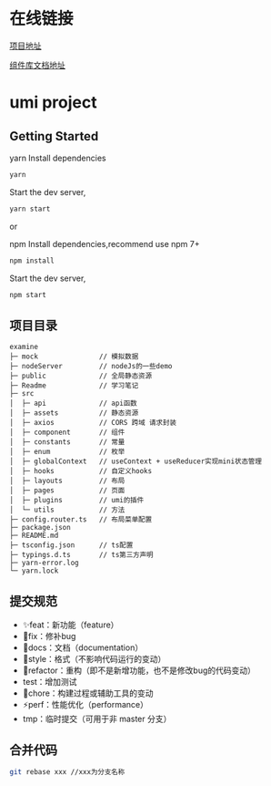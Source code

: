 
# 在线链接

[项目地址](http://licc.cloud/admin/)

[组件库文档地址](http://licc.cloud/stars-lib-docs/)

# umi project

## Getting Started

yarn Install dependencies

```bash
yarn
```

Start the dev server,

```bash
yarn start
```

or

npm Install dependencies,recommend use npm 7+

```bash
npm install
```

Start the dev server,

```bash
npm start
```

## 项目目录

```
examine
├─ mock               // 模拟数据
├─ nodeServer         // nodeJs的一些demo
├─ public             // 全局静态资源
├─ Readme             // 学习笔记
├─ src  
│  ├─ api             // api函数
│  ├─ assets          // 静态资源
│  ├─ axios           // CORS 跨域 请求封装
│  ├─ component       // 组件
│  ├─ constants       // 常量
│  ├─ enum            // 枚举
│  ├─ globalContext   // useContext + useReducer实现mini状态管理
│  ├─ hooks           // 自定义hooks
│  ├─ layouts         // 布局
│  ├─ pages           // 页面
│  ├─ plugins         // umi的插件
│  └─ utils           // 方法
├─ config.router.ts   // 布局菜单配置
├─ package.json
├─ README.md
├─ tsconfig.json      // ts配置
├─ typings.d.ts       // ts第三方声明
├─ yarn-error.log
└─ yarn.lock
```

## 提交规范

- :sparkles:feat：新功能（feature）
- :bug:fix：修补bug
- :memo:docs：文档（documentation）
- :lipstick:style：格式（不影响代码运行的变动）
- :art:refactor：重构（即不是新增功能，也不是修改bug的代码变动）
- test：增加测试
- :wrench:chore：构建过程或辅助工具的变动
- :zap:perf：性能优化（performance）
- tmp：临时提交（可用于非 master 分支）

## 合并代码

```bash
git rebase xxx //xxx为分支名称 
```
